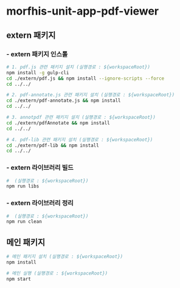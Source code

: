 # morfhis-unit-app-pdf-viewer

## extern 패키지
### - extern 패키지 인스톨
```bash
# 1. pdf.js 관련 패키지 설치 (실행경로 : ${workspaceRoot})
npm install -g gulp-cli
cd ./extern/pdf.js && npm install --ignore-scripts --force
cd ../../

# 2. pdf-annotate.js 관련 패키지 설치 (실행경로 : ${workspaceRoot})
cd ./extern/pdf-annotate.js && npm install
cd ../../

# 3. annotpdf 관련 패키지 설치 (실행경로 : ${workspaceRoot})
cd ./extern/pdfAnnotate && npm install
cd ../../

# 4. pdf-lib 관련 패키지 설치 (실행경로 : ${workspaceRoot})
cd ./extern/pdf-lib && npm install
cd ../../
```
### - extern 라이브러리 빌드
```bash
#  (실행경로 : ${workspaceRoot})
npm run libs
```
### - extern 라이브러리 정리
```bash
#  (실행경로 : ${workspaceRoot})
npm run clean
```

## 메인 패키지
```bash
# 메인 패키지 설치 (실행경로 : ${workspaceRoot})
npm install

# 메인 실행 (실행경로 : ${workspaceRoot})
npm start
```
